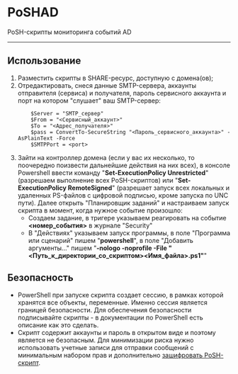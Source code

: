 # PoSHAD
PoSH-скрипты мониторинга событий AD

---

## Использование

1. Разместить скрипты в SHARE-ресурс, доступную с домена(ов);
2. Отредактировать, снеся данные SMTP-сервера, аккаунты отправителя (сервиса) и получателя, пароль сервисного аккаунта и порт на котором "слушает" ваш SMTP-сервер:
    ```
		$Server = "SMTP_сервер"
		$From = "<Сервисный_аккаунт>"
		$To = "<Адрес_получателя>"
		$pass = ConvertTo-SecureString "<Пароль_сервисного_аккаунта>" -AsPlainText -Force
		$SMTPPort = <port>
    ```
3. Зайти на контроллер домена (если у вас их несколько, то поочередно поизвести дальнейшие действия на них всех), в консоле Powershell ввести команду "**Set-ExecutionPolicy Unrestricted**" (разрешаем выполнение всех PoSH-скриптов) или "**Set-ExecutionPolicy RemoteSigned**" (разрешает запуск всех локальных и удаленных PS-файлов с цифровой подписью, кроме запуска по UNC пути). Далее открыть "Планировщик заданий" и настраиваем запуск скрипта в момент, когда нужное событие произошло:
    - Создаем задание, в тригере указываем реагировать на событие **<номер_события>** в журнале "Security"
    - В "Действиях" указываем запуск программы, в поле "Программа или сценарий" пишем "**powershell**", в поле "Добавить аргументы..." пишем "**-nologo -noprofile -File "<Путь_к_директории_со_скриптом>\<Имя_файла>.ps1"**"

## Безопасность

- PowerShell при запуске скрипта создает сессию, в рамках которой хранятся все объекты, переменные. Именно сессия является границей безопасности. Для обеспечения безопасности подписывайте скрипты - в документации по PowerShell есть описание как это сделать.
- Скрипт содержит аккаунты и пароль в открытом виде и поэтому является не безопасным. Для минимизации риска нужно использовать учетные записи для отправки сообщений с минимальным набором прав и дополнительно [зашифровать PoSH-скрипт](https://www.ankor.info/blog/090222/article01.php).